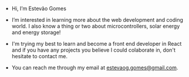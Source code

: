 - Hi, I’m Estevão Gomes
- I’m interested in learning more about the web development and coding world. I also know a thing or two about microcontrollers, solar energy and energy storage!
- I'm trying my best to learn and become a front end developer in React and if you have any projects you believe I could colaborate in, don't hesitate to contact me.

- You can reach me through my email at estevaog.gomes@gmail.com.

